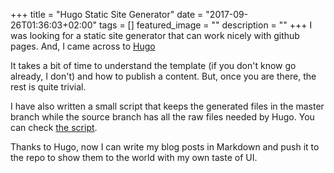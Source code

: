 +++
title = "Hugo Static Site Generator"
date = "2017-09-26T01:36:03+02:00"
tags = []
featured_image = ""
description = ""
+++
I was looking for a static site generator that can work nicely with github pages. And, I came across to [Hugo](https://github.com/gohugoio/hugo)

It takes a bit of time to understand the template (if you don't know go already, I don't) and how to publish a content. But, once you are there, the rest is quite trivial.

I have also written a small script that keeps the generated files in the master branch while the source branch has all the raw files needed by Hugo. You can check [the script](https://github.com/osaatcioglu/osaatcioglu.github.io/blob/source/publish.sh).

Thanks to Hugo, now I can write my blog posts in Markdown and push it to the repo to show them to the world with my own taste of UI.
